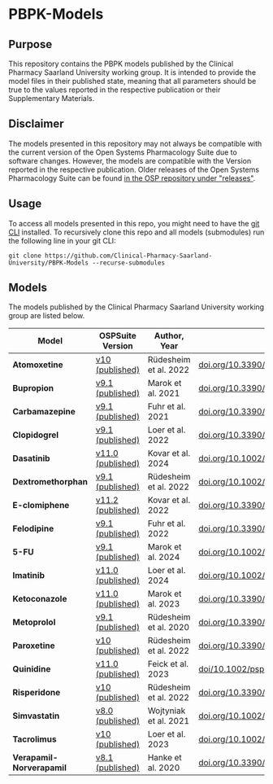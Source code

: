 # PBPK-Models

## Purpose
This repository contains the PBPK models published by the Clinical Pharmacy Saarland University working group.
It is intended to provide the model files in their published state, meaning that all parameters should be true to the values reported in the respective publication or their Supplementary Materials.
## Disclaimer
The models presented in this repository may not always be compatible with the current version of the Open Systems Pharmacology Suite due to software changes.
However, the models are compatible with the Version reported in the respective publication.
Older releases of the Open Systems Pharmacology Suite can be found [in the OSP repository under "releases"](https://github.com/Open-Systems-Pharmacology/Suite/releases).
## Usage
To access all models presented in this repo, you might need to have the [git CLI](https://docs.gitlab.com/ee/gitlab-basics/start-using-git.html) installed. To recursively clone this repo and all models (submodules) run  the following line in your git CLI:

```git clone https://github.com/Clinical-Pharmacy-Saarland-University/PBPK-Models --recurse-submodules```

## Models
The models published by the Clinical Pharmacy Saarland University working group are listed below.

| Model | OSPSuite Version | Author, Year | doi | 
| ---- | ---- | ------ | ---- |
| **Atomoxetine** |[v10 (published)](https://github.com/Clinical-Pharmacy-Saarland-University/Atomoxetine-Model/tree/2691dee5898a7c0156fcc4ad9d9ce0483a1d2d42) |Rüdesheim et al. 2022 | [doi.org/10.3390/pharmaceutics14081734](https://doi.org/10.3390/pharmaceutics14081734) |
| **Bupropion** | [v9.1 (published)](https://github.com/Clinical-Pharmacy-Saarland-University/Bupropion-DDGI-Model/tree/c1be5038071599c55549b04fcb35afd633eca81f) |Marok et al. 2021 | [doi.org/10.3390/pharmaceutics12121200](https://doi.org/10.3390/pharmaceutics12121200) |
| **Carbamazepine** | [v9.1 (published)](https://github.com/Clinical-Pharmacy-Saarland-University/Carbamazepine-Model/tree/a9141cf407ad4ec81498f881f0fba27f71f04dc0) |Fuhr et al. 2021| [doi.org/10.3390/pharmaceutics13020270](https://doi.org/10.3390/pharmaceutics13020270) |
| **Clopidogrel** | [v9.1 (published)](https://github.com/Clinical-Pharmacy-Saarland-University/Clopidogrel-DDGI-Model/tree/26759d7bce77927a53b04de2141de1f5a8818cd7) |Loer et al. 2022| [doi.org/10.3390/pharmaceutics14050915](https://doi.org/10.3390/pharmaceutics14050915) |
| **Dasatinib** | [v11.0 (published)](https://github.com/Clinical-Pharmacy-Saarland-University/Dasatinib-Model/tree/9a8380cc644d72b0e741502748758687011b69dd) |Kovar et al. 2024| [doi.org/10.1002/psp4.13146](https://doi.org/10.1002/psp4.13146) |
| **Dextromethorphan** | [v9.1 (published)](https://github.com/Clinical-Pharmacy-Saarland-University/Dextromethorphan-Model/tree/6a2630677ea3f52eb9ee4898677f61525c34e198) |Rüdesheim et al. 2022| [doi.org/10.1002/psp4.12776](https://doi.org/10.1002/psp4.12776) |
| **E-clomiphene** | [v11.2 (published)](https://github.com/Clinical-Pharmacy-Saarland-University/E-clomiphene-Model/tree/633f5cde24dc25cc7b7f9d5096275edcc02d0fe4) |Kovar et al. 2022| [doi.org/10.3390/pharmaceutics14122604](https://doi.org/10.3390/pharmaceutics14122604) |
| **Felodipine** | [v9.1 (published)](https://github.com/Clinical-Pharmacy-Saarland-University/Felodipine-Model/tree/3c70b246eb658d3ce65d269bd3cb881873323aba) |Fuhr et al. 2022| [doi.org/10.3390/pharmaceutics14071474](https://doi.org/10.3390/pharmaceutics14071474) |
| **5-FU** | [v9.1 (published)](https://github.com/Clinical-Pharmacy-Saarland-University/5-FU-PBPK-Model) |Marok et al. 2024| [doi.org/10.1002/cpt.3181](https://ascpt.onlinelibrary.wiley.com/doi/10.1002/cpt.3181) |
| **Imatinib** | [v11.0 (published)](https://github.com/Clinical-Pharmacy-Saarland-University/Imatinib-DDI-Model/tree/d8167214252b5d1be74497cbeccd9725060bed97) |Loer et al. 2024| [doi.org/10.1002/psp4.13127](https://doi.org/10.1002/psp4.13127) |
| **Ketoconazole** | [v11.0 (published)](https://github.com/Clinical-Pharmacy-Saarland-University/Ketoconazole-DDI-Model/tree/6a539ad08e747c55d54bca41cdd1ecf61de9cf94) |Marok et al. 2023| [doi.org/10.3390/pharmaceutics15020679](https://doi.org/10.3390/pharmaceutics15020679) |
| **Metoprolol** |[v9.1 (published)](https://github.com/SRuedesh/Metoprolol-Model/tree/4d9ebcd4e5d2e3d77408dd7d5cabd9b0e8a8398b) |Rüdesheim et al. 2020 | [doi.org/10.3390/pharmaceutics13030331](https://doi.org/10.3390/pharmaceutics13030331) |
| **Paroxetine** |[v10 (published)](https://github.com/Clinical-Pharmacy-Saarland-University/Paroxetine-Model/tree/70361d77924c7598e325d96dd7e3b113e2bed349) |Rüdesheim et al. 2022 | [doi.org/10.3390/pharmaceutics14081734](https://doi.org/10.3390/pharmaceutics14081734) |
| **Quinidine** |[v11.0 (published)](https://github.com/Clinical-Pharmacy-Saarland-University/Quinidine-DDGI-Model/tree/b930db22e32c3d8a9057dc1a03ef97aac2b76b9f) |Feick et al. 2023 | [doi/10.1002/psp4.12981](https://doi.org/10.1002/psp4.12981) |
| **Risperidone** |[v10 (published)](https://github.com/Clinical-Pharmacy-Saarland-University/Risperidone-Model/tree/90ee8891107728f46c2b1515350a3a28e8f68fca) |Rüdesheim et al. 2022 | [doi.org/10.3390/pharmaceutics14081734](https://doi.org/10.3390/pharmaceutics14081734) |
| **Simvastatin** | [v8.0 (published)](https://github.com/Clinical-Pharmacy-Saarland-University/Simvastatin-DDGI-Model/tree/7554439a2f7bebaa6e819f31d4f5d66e62e74c15) | Wojtyniak et al. 2021 |[doi.org/10.1002/cpt.2111](https://doi.org/10.1002/cpt.2111) |
| **Tacrolimus** | [v10 (published)](https://github.com/Clinical-Pharmacy-Saarland-University/Tacrolimus-DDGI-Model/tree/b11ecc1fd14b8db255cbbdce93441176a657cd44) | Loer et al. 2023 |[doi.org/10.1002/psp4.12946](https://doi.org/10.1002/psp4.12946) |
| **Verapamil-Norverapamil**| [v8.1 (published)](https://github.com/Clinical-Pharmacy-Saarland-University/Verapamil-Norverapamil-Model/tree/c5234135ff3967bd2a7e5d8d3308b77ee64df141) | Hanke et al. 2020 |[doi.org/10.3390/pharmaceutics12060556](https://doi.org/10.3390/pharmaceutics12060556) |

